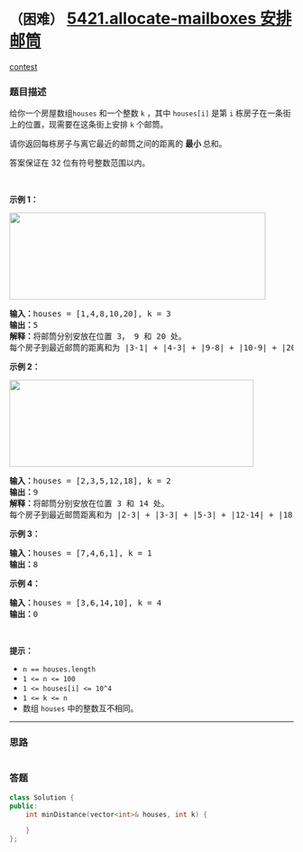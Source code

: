 # `（困难）` [5421.allocate-mailboxes 安排邮筒](https://leetcode-cn.com/problems/allocate-mailboxes/)

[contest](https://leetcode-cn.com/contest/biweekly-contest-28/problems/allocate-mailboxes/)

### 题目描述
<p>给你一个房屋数组<code>houses</code>&nbsp;和一个整数&nbsp;<code>k</code>&nbsp;，其中&nbsp;<code>houses[i]</code>&nbsp;是第 <code>i</code>&nbsp;栋房子在一条街上的位置，现需要在这条街上安排 <code>k</code>&nbsp;个邮筒。</p>

<p>请你返回每栋房子与离它最近的邮筒之间的距离的 <strong>最小 </strong>总和。</p>

<p>答案保证在 32 位有符号整数范围以内。</p>

<p>&nbsp;</p>

<p><strong>示例 1：</strong></p>

<p><img style="height: 154px; width: 454px;" src="https://assets.leetcode-cn.com/aliyun-lc-upload/uploads/2020/06/13/sample_11_1816.png" alt=""></p>

<pre><strong>输入：</strong>houses = [1,4,8,10,20], k = 3
<strong>输出：</strong>5
<strong>解释：</strong>将邮筒分别安放在位置 3， 9 和 20 处。
每个房子到最近邮筒的距离和为 |3-1| + |4-3| + |9-8| + |10-9| + |20-20| = 5 。
</pre>

<p><strong>示例 2：</strong></p>

<p><strong><img style="height: 154px; width: 433px;" src="https://assets.leetcode-cn.com/aliyun-lc-upload/uploads/2020/06/13/sample_2_1816.png" alt=""></strong></p>

<pre><strong>输入：</strong>houses = [2,3,5,12,18], k = 2
<strong>输出：</strong>9
<strong>解释：</strong>将邮筒分别安放在位置 3 和 14 处。
每个房子到最近邮筒距离和为 |2-3| + |3-3| + |5-3| + |12-14| + |18-14| = 9 。
</pre>

<p><strong>示例 3：</strong></p>

<pre><strong>输入：</strong>houses = [7,4,6,1], k = 1
<strong>输出：</strong>8
</pre>

<p><strong>示例 4：</strong></p>

<pre><strong>输入：</strong>houses = [3,6,14,10], k = 4
<strong>输出：</strong>0
</pre>

<p>&nbsp;</p>

<p><strong>提示：</strong></p>

<ul>
	<li><code>n == houses.length</code></li>
	<li><code>1 <= n&nbsp;<= 100</code></li>
	<li><code>1 <= houses[i] <= 10^4</code></li>
	<li><code>1 <= k <= n</code></li>
	<li>数组&nbsp;<code>houses</code>&nbsp;中的整数互不相同。</li>
</ul>


---
### 思路
```
```



### 答题
``` C++
class Solution {
public:
    int minDistance(vector<int>& houses, int k) {

    }
};
```




